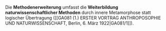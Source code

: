 
Die **Methodenerweiterung** umfasst die **Weiterbildung naturwissenschaftlicher Methoden** durch innere Metamorphose statt logischer Übertragung ([[GA081 (1.) ERSTER VORTRAG ANTHROPOSOPHIE UND NATURWISSENSCHAFT, Berlin, 6. März 1922|GA081/1]]).
